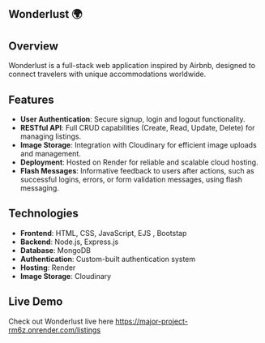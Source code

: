 ## Wonderlust 🌍

## Overview
Wonderlust is a full-stack web application inspired by Airbnb, designed to connect travelers with unique accommodations worldwide. 

## Features
- **User Authentication**: Secure signup, login and logout functionality.
- **RESTful API**: Full CRUD capabilities (Create, Read, Update, Delete) for managing listings.
- **Image Storage**: Integration with Cloudinary for efficient image uploads and management.
- **Deployment**: Hosted on Render for reliable and scalable cloud hosting.
- **Flash Messages**: Informative feedback to users after actions, such as successful logins, errors, or form validation messages, using flash messaging.


## Technologies
- **Frontend**: HTML, CSS, JavaScript, EJS , Bootstap
- **Backend**: Node.js, Express.js
- **Database**: MongoDB
- **Authentication**: Custom-built authentication system
- **Hosting**: Render
- **Image Storage**: Cloudinary

## Live Demo
Check out Wonderlust live here <a href="https://major-project-rm6z.onrender.com/listings" target="_blank">https://major-project-rm6z.onrender.com/listings</a>



